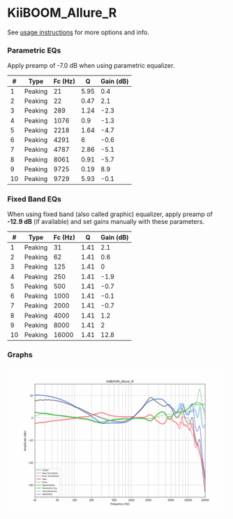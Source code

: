 # KiiBOOM_Allure_R
See [usage instructions](https://github.com/jaakkopasanen/AutoEq#usage) for more options and info.

### Parametric EQs
Apply preamp of -7.0 dB when using parametric equalizer.

|   # | Type    |   Fc (Hz) |    Q |   Gain (dB) |
|-----|---------|-----------|------|-------------|
|   1 | Peaking |        21 | 5.95 |         0.4 |
|   2 | Peaking |        22 | 0.47 |         2.1 |
|   3 | Peaking |       289 | 1.24 |        -2.3 |
|   4 | Peaking |      1076 | 0.9  |        -1.3 |
|   5 | Peaking |      2218 | 1.64 |        -4.7 |
|   6 | Peaking |      4291 | 6    |        -0.6 |
|   7 | Peaking |      4787 | 2.86 |        -5.1 |
|   8 | Peaking |      8061 | 0.91 |        -5.7 |
|   9 | Peaking |      9725 | 0.19 |         8.9 |
|  10 | Peaking |      9729 | 5.93 |        -0.1 |

### Fixed Band EQs
When using fixed band (also called graphic) equalizer, apply preamp of **-12.9 dB** (if available) and set gains manually with these parameters.

|   # | Type    |   Fc (Hz) |    Q |   Gain (dB) |
|-----|---------|-----------|------|-------------|
|   1 | Peaking |        31 | 1.41 |         2.1 |
|   2 | Peaking |        62 | 1.41 |         0.6 |
|   3 | Peaking |       125 | 1.41 |         0   |
|   4 | Peaking |       250 | 1.41 |        -1.9 |
|   5 | Peaking |       500 | 1.41 |        -0.7 |
|   6 | Peaking |      1000 | 1.41 |        -0.1 |
|   7 | Peaking |      2000 | 1.41 |        -0.7 |
|   8 | Peaking |      4000 | 1.41 |         1.2 |
|   9 | Peaking |      8000 | 1.41 |         2   |
|  10 | Peaking |     16000 | 1.41 |        12.8 |

### Graphs
![](./KiiBOOM_Allure_R.png)
